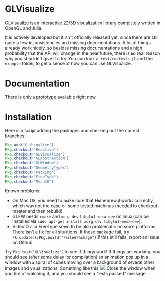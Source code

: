 # GLVisualize

GLVisualize is an interactive 2D/3D visualization library completely written in OpenGL and Julia.

It is actively developed but it isn't officially released yet, since there are still quite a few 
inconsistencies and missing documentations.
A lot of things already work nicely, so besides missing documentations and a high probability that the API will change in the near future, there is no real reason why you shouldn't give it a try.
You can look at `test/runtests.jl` and the `example` folder, to get a sense of how you can use GLVisualize.

# Documentation

There is only a [prototype](http://simondanisch.github.io/) available right now.


# Installation

Here is a script adding the packages and checking out the correct branches:

```Julia
Pkg.add("GLVisualize")
Pkg.checkout("Reactive")
Pkg.checkout("GLVisualize")
Pkg.checkout("GLAbstraction")
Pkg.checkout("GLWindow")
Pkg.checkout("GeometryTypes")
Pkg.checkout("Packing")
Pkg.checkout("FreeType")
Pkg.checkout("MeshIO")
```


Known problems:

- On Mac OS, you need to make sure that Homebrew.jl works correctly, which was not the case on some tested machines (needed to checkout master and then rebuild)
- GLFW needs `cmake` and `xorg-dev` `libglu1-mesa-dev` on linux (can be installed via `sudo apt-get install xorg-dev libglu1-mesa-dev`).
- VideoIO and FreeType seem to be also problematic on some platforms. There isn't a fix for all situations. If these package fail, try `Pk.update();Pkg.build("FailedPackage")`.If this still fails, report an issue on Github!

Try `Pkg.test("GLVisualize")` to see if things work! If things are working, you should see (after some delay for compilation) an animation pop up in a window with a spiral of cubes moving over a background of several other images and visualizations. Something like this:
![](https://github.com/JuliaGL/GLVisualize.jl/blob/master/docs/testimage.png?raw=true)
Close the window when you tire of watching it, and you should see a "tests passed" message.
